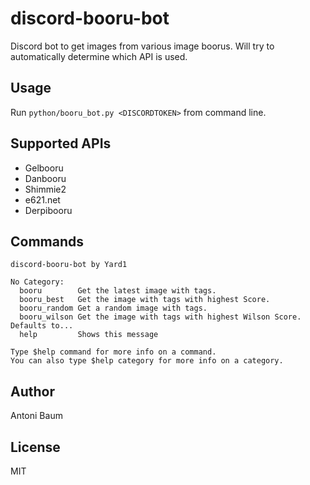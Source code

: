 # discord-booru-bot

Discord bot to get images from various image boorus. Will try to automatically determine which API is used.

## Usage

Run `python/booru_bot.py <DISCORDTOKEN>` from command line.

## Supported APIs

* Gelbooru
* Danbooru
* Shimmie2
* e621.net
* Derpibooru

## Commands
```
discord-booru-bot by Yard1

​No Category:
  booru        Get the latest image with tags.
  booru_best   Get the image with tags with highest Score.
  booru_random Get a random image with tags.
  booru_wilson Get the image with tags with highest Wilson Score. Defaults to...
  help         Shows this message

Type $help command for more info on a command.
You can also type $help category for more info on a category.
```

## Author

Antoni Baum

## License

MIT
